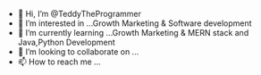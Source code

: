 - 👋 Hi, I’m @TeddyTheProgrammer
- 👀 I’m interested in ...Growth Marketing & Software development
- 🌱 I’m currently learning ...Growth Marketing & MERN stack and Java,Python Development
- 💞️ I’m looking to collaborate on ...
- 📫 How to reach me ...

<!---
TeddyTheProgrammer/TeddyTheProgrammer is a ✨ special ✨ repository because its `README.md` (this file) appears on your GitHub profile.
You can click the Preview link to take a look at your changes.
--->
